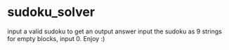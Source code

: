 # sudoku_solver
input a valid sudoku to get an output answer
input the sudoku as 9 strings
for empty blocks, input 0.
Enjoy :)
